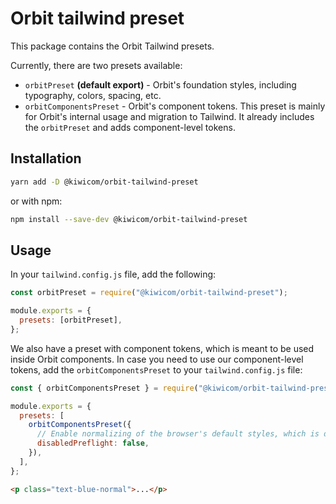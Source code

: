 # Orbit tailwind preset

This package contains the Orbit Tailwind presets.

Currently, there are two presets available:

- `orbitPreset` **(default export)** - Orbit's foundation styles, including typography, colors, spacing, etc.
- `orbitComponentsPreset` - Orbit's component tokens. This preset is mainly for Orbit's internal usage and
  migration to Tailwind. It already includes the `orbitPreset` and adds component-level tokens.

## Installation

```bash
yarn add -D @kiwicom/orbit-tailwind-preset
```

or with npm:

```bash
npm install --save-dev @kiwicom/orbit-tailwind-preset
```

## Usage

In your `tailwind.config.js` file, add the following:

```js
const orbitPreset = require("@kiwicom/orbit-tailwind-preset");

module.exports = {
  presets: [orbitPreset],
};
```

We also have a preset with component tokens, which is meant to be used inside Orbit components. In case you need to use our component-level tokens, add the `orbitComponentsPreset` to your `tailwind.config.js` file:

```js
const { orbitComponentsPreset } = require("@kiwicom/orbit-tailwind-preset");

module.exports = {
  presets: [
    orbitComponentsPreset({
      // Enable normalizing of the browser's default styles, which is disabled by default
      disabledPreflight: false,
    }),
  ],
};
```

```html
<p class="text-blue-normal">...</p>
```
